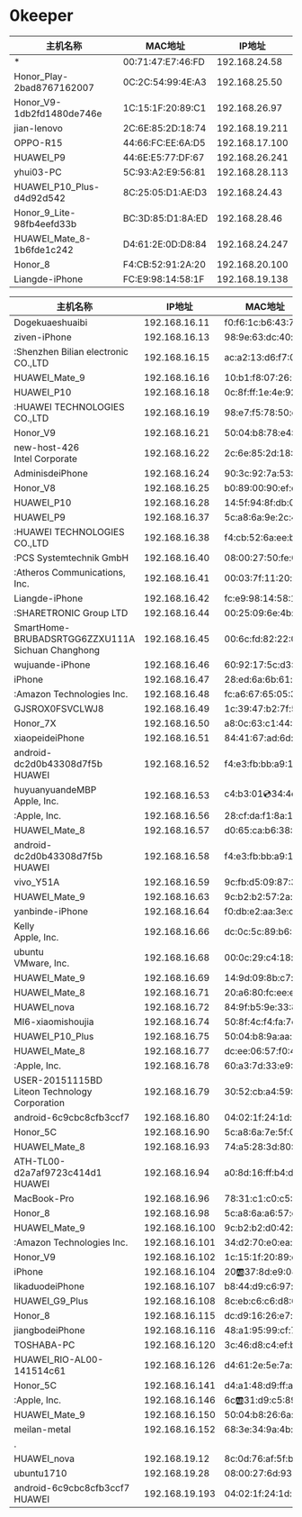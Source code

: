 

# 0keeper

主机名称                                                 |  MAC地址           |  IP地址       
--------------------------------------------------------|-------------------|------------------
*	                                                    | 00:71:47:E7:46:FD | 192.168.24.58
Honor_Play-2bad8767162007                               | 0C:2C:54:99:4E:A3 | 192.168.25.50
Honor_V9-1db2fd1480de746e                               | 1C:15:1F:20:89:C1 | 192.168.26.97
jian-lenovo                                             | 2C:6E:85:2D:18:74 | 192.168.19.211
OPPO-R15                                                | 44:66:FC:EE:6A:D5 | 192.168.17.100
HUAWEI_P9                                               | 44:6E:E5:77:DF:67 | 192.168.26.241
yhui03-PC                                               | 5C:93:A2:E9:56:81 | 192.168.28.113
HUAWEI_P10_Plus-d4d92d542                               | 8C:25:05:D1:AE:D3 | 192.168.24.43
Honor_9_Lite-98fb4eefd33b                               | BC:3D:85:D1:8A:ED | 192.168.28.46
HUAWEI_Mate_8-1b6fde1c242                               | D4:61:2E:0D:D8:84 | 192.168.24.247
Honor_8                                                 | F4:CB:52:91:2A:20 | 192.168.20.100	
Liangde-iPhone                                          | FC:E9:98:14:58:1F	| 192.168.19.138



主机名称                                                 | IP地址         | MAC地址          
--------------------------------------------------------|----------------|-------------------
Dogekuaeshuaibi                                         | 192.168.16.11  | f0:f6:1c:b6:43:71
ziven-iPhone                                            | 192.168.16.13  | 98:9e:63:dc:40:fc
:Shenzhen Bilian electronic CO.,LTD                     | 192.168.16.15  | ac:a2:13:d6:f7:0a
HUAWEI_Mate_9	                                        | 192.168.16.16  | 10:b1:f8:07:26:b6 
HUAWEI_P10                                              | 192.168.16.18  | 0c:8f:ff:1e:4e:92
:HUAWEI TECHNOLOGIES CO.,LTD                            | 192.168.16.19  | 98:e7:f5:78:50:dd
Honor_V9                                                | 192.168.16.21  | 50:04:b8:78:e4:04
new-host-426<br>Intel Corporate                         | 192.168.16.22  | 2c:6e:85:2d:18:74
AdminisdeiPhone                                         | 192.168.16.24  | 90:3c:92:7a:53:9c
Honor_V8                                                | 192.168.16.25  | b0:89:00:90:ef:df
HUAWEI_P10                                              | 192.168.16.28  | 14:5f:94:8f:db:02
HUAWEI_P9                                               | 192.168.16.37  | 5c:a8:6a:9e:2c:43
:HUAWEI TECHNOLOGIES CO.,LTD                            | 192.168.16.38  | f4:cb:52:6a:ee:b6
:PCS Systemtechnik GmbH                                 | 192.168.16.40  | 08:00:27:50:fe:05
:Atheros Communications, Inc.                           | 192.168.16.41  | 00:03:7f:11:20:ce
Liangde-iPhone                                          | 192.168.16.42  | fc:e9:98:14:58:1f
:SHARETRONIC Group LTD                                  | 192.168.16.44  | 00:25:09:6e:4b:3c
SmartHome-BRUBADSRTGG6ZZXU111A<br>Sichuan Changhong     | 192.168.16.45  | 00:6c:fd:82:22:0d
wujuande-iPhone                                         | 192.168.16.46  | 60:92:17:5c:d3:9b
iPhone                                                  | 192.168.16.47  | 28:ed:6a:6b:61:c4
:Amazon Technologies Inc.                               | 192.168.16.48  | fc:a6:67:65:05:3f
GJSROX0FSVCLWJ8                                         | 192.168.16.49  | 1c:39:47:b2:7f:54
Honor_7X                                                | 192.168.16.50  | a8:0c:63:c1:44:0f
xiaopeideiPhone                                         | 192.168.16.51  | 84:41:67:ad:6d:7c
android-dc2d0b43308d7f5b<br>HUAWEI                      | 192.168.16.52  | f4:e3:fb:bb:a9:1d
huyuanyuandeMBP<br>Apple, Inc.                          | 192.168.16.53  | c4:b3:01:cd:34:4d
:Apple, Inc.                                            | 192.168.16.56  | 28:cf:da:f1:8a:1e
HUAWEI_Mate_8                                           | 192.168.16.57  | d0:65:ca:b6:38:2d
android-dc2d0b43308d7f5b<br>HUAWEI                      | 192.168.16.58  | f4:e3:fb:bb:a9:1d
vivo_Y51A                                               | 192.168.16.59  | 9c:fb:d5:09:87:30	
HUAWEI_Mate_9                                           | 192.168.16.63  | 9c:b2:b2:57:2a:e6
yanbinde-iPhone                                         | 192.168.16.64  | f0:db:e2:aa:3e:d1
Kelly<br>Apple, Inc.                                    | 192.168.16.66  | dc:0c:5c:89:b6:42
ubuntu<br>VMware, Inc.                                  | 192.168.16.68  | 00:0c:29:c4:18:f1
HUAWEI_Mate_9                                           | 192.168.16.69  | 14:9d:09:8b:c7:be
HUAWEI_Mate_8                                           | 192.168.16.71  | 20:a6:80:fc:ee:e2
HUAWEI_nova                                             | 192.168.16.72  | 84:9f:b5:9e:33:81
MI6-xiaomishoujia                                       | 192.168.16.74  | 50:8f:4c:f4:fa:7e
HUAWEI_P10_Plus                                         | 192.168.16.75  | 50:04:b8:9a:aa:1e
HUAWEI_Mate_8                                           | 192.168.16.77  | dc:ee:06:57:f0:47
:Apple, Inc.                                            | 192.168.16.78  | 60:a3:7d:33:e9:42
USER-20151115BD<br>Liteon Technology Corporation        | 192.168.16.79  | 30:52:cb:a4:59:5a
android-6c9cbc8cfb3ccf7                                 | 192.168.16.80  | 04:02:1f:24:1d:9d
Honor_5C                                                | 192.168.16.90  | 5c:a8:6a:7e:5f:0d
HUAWEI_Mate_8                                           | 192.168.16.93  | 74:a5:28:3d:80:4d
ATH-TL00-d2a7af9723c414d1<br>HUAWEI                     | 192.168.16.94  | a0:8d:16:ff:b4:d3
MacBook-Pro                                             | 192.168.16.96  | 78:31:c1:c0:c5:8e
Honor_8                                                 | 192.168.16.98  | 5c:a8:6a:a6:57:d1
HUAWEI_Mate_9                                           | 192.168.16.100 | 9c:b2:b2:d0:42:c1
:Amazon Technologies Inc.                               | 192.168.16.101 | 34:d2:70:e0:ea:33	
Honor_V9                                                | 192.168.16.102 | 1c:15:1f:20:89:c1
iPhone                                                  | 192.168.16.104 | 20:ab:37:8d:e9:08
likaduodeiPhone                                         | 192.168.16.107 | b8:44:d9:c6:97:a0
HUAWEI_G9_Plus                                          | 192.168.16.108 | 8c:eb:c6:c6:d8:69
Honor_8                                                 | 192.168.16.115 | dc:d9:16:26:e7:c0
jiangbodeiPhone                                         | 192.168.16.116 | 48:a1:95:99:cf:72
TOSHABA-PC                                              | 192.168.16.120 | 3c:46:d8:c4:ef:bc
HUAWEI_RIO-AL00-141514c61                               | 192.168.16.126 | d4:61:2e:5e:7a:e6
Honor_5C                                                | 192.168.16.141 | d4:a1:48:d9:ff:aa
:Apple, Inc.                                            | 192.168.16.146 | 6c:ab:31:d9:c5:89
HUAWEI_Mate_9                                           | 192.168.16.150 | 50:04:b8:26:6a:ca
meilan-metal                                            | 192.168.16.152 | 68:3e:34:9a:4b:8a
.                                                       |                |
HUAWEI_nova                                             | 192.168.19.12  | 8c:0d:76:af:5f:b8
ubuntu1710                                              | 192.168.19.28  | 08:00:27:6d:93:d5
android-6c9cbc8cfb3ccf7<br>HUAWEI                       | 192.168.19.193 | 04:02:1f:24:1d:9d	
